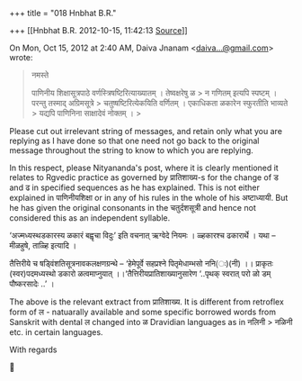 +++
title = "018 Hnbhat B.R."

+++
[[Hnbhat B.R.	2012-10-15, 11:42:13 [Source](https://groups.google.com/g/samskrita/c/zuLcO2SeSw4)]]



On Mon, Oct 15, 2012 at 2:40 AM, Daiva Jnanam \<[daiva...@gmail.com]()\> wrote:  

> नमस्ते  
>   
> पाणिनीय शिक्षासूत्रपाठे वर्णस्त्रिषष्टिरित्याख्यातम् । तेष्वक्षरेषु ळ > न गणितम् इत्यपि स्पष्टम् । परन्तु तस्माद् अग्रिमसूत्रे > चतुष्षष्टिरित्येकयिति वर्णितम् । एकाधिकता ळकारेन स्फुरतीति भाव्यते > यद्यपि पाणिनिना साक्षादेवं नोक्तम् । >
> 
> >   
>   
> > 

  

Please cut out irrelevant string of messages, and retain only what you are replying as I have done so that one need not go back to the original message throughout the string to know to which you are replying.

  

In this respect, please Nityananda's post, where it is clearly mentioned it relates to Rgvedic practice as governed by प्रातिशाख्य-s for the change of ड and ढ in specified sequences as he has explained. This is not either explained in पाणिनीयशिक्षा or in any of his rules in the whole of his अष्टाध्यायी. But he has given the original consonants in the चतुर्दशसूत्री and hence not considered this as an independent syllable.

  
‘अज्मध्यस्थडकारस्य ळकारं बह्वृचा विदुः’ इति वचनात् ऋग्वेदे नियमः । ळ्हकारश्च ढकारार्थे । यथा – मीळहुषे, ताळ्हि इत्यादि ।  
  
तैत्तिरीये च षड्विंशतिसूत्रनावकलक्षणग्रन्थे – ‘हेमेपूर्वे सहप्रश्ने पितृमेधाम्भसो ननि(ः)(नी) ।। प्राकृतः (स्वर)पदमध्यस्थो डकारो ळत्वमाप्नुयात् ।।‘तैत्तिरीयप्रातिशाख्यानुसारेण ‘..पृथक् स्वरात् परो ळो डम् पौष्करसादेः ..’ ।

  

The above is the relevant extract from प्रातिशाख्य. It is different from retroflex form of ल - natuarally available and some specific borrowed words from Sanskrit with dental ल changed into ळ Dravidian languages as in नलिनी \> नळिनी etc. in certain languages.

  

With regards

  




